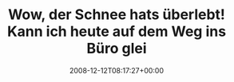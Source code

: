 ---
retweeted: false
source: <a href="http://twitter.com" rel="nofollow">Twitter Web Client</a>
entities:
  hashtags:
  - text: leipzig
    indices:
    - '96'
    - '104'
  - text: sonsttauts
    indices:
    - '105'
    - '116'
  symbols: []
  user_mentions: []
  urls: []
display_text_range:
- '0'
- '116'
favorite_count: '0'
id_str: '1053022858'
truncated: false
retweet_count: '0'
id: '1053022858'
created_at: Fri Dec 12 08:17:27 +0000 2008
favorited: false
full_text: 'Wow, der Schnee hats überlebt! Kann ich heute auf dem Weg ins Büro gleich
  mal ASC ausprobieren. #leipzig #sonsttauts'
lang: de
tags:
- leipzig
- sonsttauts
- pesos/twitter
date: '2008-12-12T08:17:27+00:00'
src: https://twitter.com/bascht/status/1053022858
original_url: https://twitter.com/bascht/status/1053022858
type: twitter_tweet
text: 'Wow, der Schnee hats überlebt! Kann ich heute auf dem Weg ins Büro gleich mal
  ASC ausprobieren. #leipzig #sonsttauts'
title: Wow, der Schnee hats überlebt! Kann ich heute auf dem Weg ins Büro glei

---